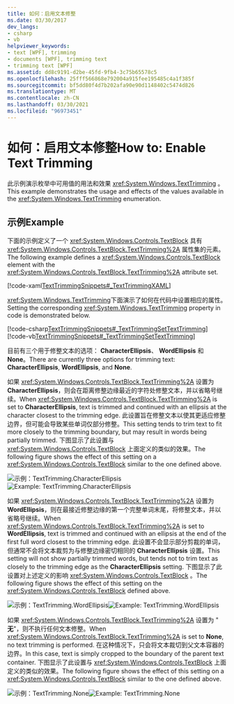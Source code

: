 ```yaml
---
title: 如何：启用文本修整
ms.date: 03/30/2017
dev_langs:
- csharp
- vb
helpviewer_keywords:
- text [WPF], trimming
- documents [WPF], trimming text
- trimming text [WPF]
ms.assetid: dd8c9191-d2be-45fd-9fb4-3c75b65578c5
ms.openlocfilehash: 25fff566868e792004a915fee195485c4a1f385f
ms.sourcegitcommit: bf5dd80f4d7b202afa90e90d1148402c5474d826
ms.translationtype: MT
ms.contentlocale: zh-CN
ms.lasthandoff: 03/30/2021
ms.locfileid: "96973451"
---
```

# <a name="how-to-enable-text-trimming"></a><span data-ttu-id="bc27f-102">如何：启用文本修整</span><span class="sxs-lookup"><span data-stu-id="bc27f-102">How to: Enable Text Trimming</span></span>

<span data-ttu-id="bc27f-103">此示例演示枚举中可用值的用法和效果 <xref:System.Windows.TextTrimming> 。</span><span class="sxs-lookup"><span data-stu-id="bc27f-103">This example demonstrates the usage and effects of the values available in the <xref:System.Windows.TextTrimming> enumeration.</span></span>

## <a name="example"></a><span data-ttu-id="bc27f-104">示例</span><span class="sxs-lookup"><span data-stu-id="bc27f-104">Example</span></span>

<span data-ttu-id="bc27f-105">下面的示例定义了一个 <xref:System.Windows.Controls.TextBlock> 具有 <xref:System.Windows.Controls.TextBlock.TextTrimming%2A> 属性集的元素。</span><span class="sxs-lookup"><span data-stu-id="bc27f-105">The following example defines a <xref:System.Windows.Controls.TextBlock> element with the <xref:System.Windows.Controls.TextBlock.TextTrimming%2A> attribute set.</span></span>

[!code-xaml[TextTrimmingSnippets#_TextTrimmingXAML](~/samples/snippets/csharp/VS_Snippets_Wpf/TextTrimmingSnippets/CSharp/Window1.xaml#_texttrimmingxaml)]

<span data-ttu-id="bc27f-106"><xref:System.Windows.TextTrimming>下面演示了如何在代码中设置相应的属性。</span><span class="sxs-lookup"><span data-stu-id="bc27f-106">Setting the corresponding <xref:System.Windows.TextTrimming> property in code is demonstrated below.</span></span>

[!code-csharp[TextTrimmingSnippets#_TextTrimmingSetTextTrimming](~/samples/snippets/csharp/VS_Snippets_Wpf/TextTrimmingSnippets/CSharp/Window1.xaml.cs#_texttrimmingsettexttrimming)]
[!code-vb[TextTrimmingSnippets#_TextTrimmingSetTextTrimming](~/samples/snippets/visualbasic/VS_Snippets_Wpf/TextTrimmingSnippets/VisualBasic/Window1.xaml.vb#_texttrimmingsettexttrimming)]

<span data-ttu-id="bc27f-107">目前有三个用于修整文本的选项： **CharacterEllipsis**、 **WordEllipsis** 和 **None**。</span><span class="sxs-lookup"><span data-stu-id="bc27f-107">There are currently three options for trimming text: **CharacterEllipsis**, **WordEllipsis**, and **None**.</span></span>

<span data-ttu-id="bc27f-108">如果 <xref:System.Windows.Controls.TextBlock.TextTrimming%2A> 设置为 **CharacterEllipsis**，则会在距离修整边缘最近的字符处修整文本，并以省略号继续。</span><span class="sxs-lookup"><span data-stu-id="bc27f-108">When <xref:System.Windows.Controls.TextBlock.TextTrimming%2A> is set to **CharacterEllipsis**, text is trimmed and continued with an ellipsis at the character closest to the trimming edge.</span></span>  <span data-ttu-id="bc27f-109">此设置旨在修整文本以使其更适应修整边界，但可能会导致某些单词仅部分修整。</span><span class="sxs-lookup"><span data-stu-id="bc27f-109">This setting tends to trim text to fit more closely to the trimming boundary, but may result in words being partially trimmed.</span></span>  <span data-ttu-id="bc27f-110">下图显示了此设置与 <xref:System.Windows.Controls.TextBlock> 上面定义的类似的效果。</span><span class="sxs-lookup"><span data-stu-id="bc27f-110">The following figure shows the effect of this setting on a <xref:System.Windows.Controls.TextBlock> similar to the one defined above.</span></span>

<span data-ttu-id="bc27f-111">![示例：TextTrimming.CharacterEllipsis](./media/texttrimming-character.png "TextTrimming_Character")</span><span class="sxs-lookup"><span data-stu-id="bc27f-111">![Example: TextTrimming.CharacterEllipsis](./media/texttrimming-character.png "TextTrimming_Character")</span></span>

<span data-ttu-id="bc27f-112">如果 <xref:System.Windows.Controls.TextBlock.TextTrimming%2A> 设置为 **WordEllipsis**，则在最接近修整边缘的第一个完整单词末尾，将修整文本，并以省略号继续。</span><span class="sxs-lookup"><span data-stu-id="bc27f-112">When <xref:System.Windows.Controls.TextBlock.TextTrimming%2A> is set to **WordEllipsis**, text is trimmed and continued with an ellipsis at the end of the first full word closest to the trimming edge.</span></span>  <span data-ttu-id="bc27f-113">此设置不会显示部分剪裁的单词，但通常不会将文本裁剪为与修整边缘密切相同的 **CharacterEllipsis** 设置。</span><span class="sxs-lookup"><span data-stu-id="bc27f-113">This setting will not show partially trimmed words, but tends not to trim text as closely to the trimming edge as the **CharacterEllipsis** setting.</span></span>  <span data-ttu-id="bc27f-114">下图显示了此设置对上述定义的影响 <xref:System.Windows.Controls.TextBlock> 。</span><span class="sxs-lookup"><span data-stu-id="bc27f-114">The following figure shows the effect of this setting on the <xref:System.Windows.Controls.TextBlock> defined above.</span></span>

<span data-ttu-id="bc27f-115">![示例：TextTrimming.WordEllipsis](./media/texttrimming-word.png "TextTrimming_Word")</span><span class="sxs-lookup"><span data-stu-id="bc27f-115">![Example: TextTrimming.WordEllipsis](./media/texttrimming-word.png "TextTrimming_Word")</span></span>

<span data-ttu-id="bc27f-116">如果 <xref:System.Windows.Controls.TextBlock.TextTrimming%2A> 设置为 " **无**"，则不执行任何文本修整。</span><span class="sxs-lookup"><span data-stu-id="bc27f-116">When <xref:System.Windows.Controls.TextBlock.TextTrimming%2A> is set to **None**, no text trimming is performed.</span></span>  <span data-ttu-id="bc27f-117">在这种情况下，只会将文本裁切到父文本容器的边界。</span><span class="sxs-lookup"><span data-stu-id="bc27f-117">In this case, text is simply cropped to the boundary of the parent text container.</span></span>  <span data-ttu-id="bc27f-118">下图显示了此设置与 <xref:System.Windows.Controls.TextBlock> 上面定义的类似的效果。</span><span class="sxs-lookup"><span data-stu-id="bc27f-118">The following figure shows the effect of this setting on a <xref:System.Windows.Controls.TextBlock> similar to the one defined above.</span></span>

<span data-ttu-id="bc27f-119">![示例：TextTrimming.None](./media/texttrimming-none.png "TextTrimming_None")</span><span class="sxs-lookup"><span data-stu-id="bc27f-119">![Example: TextTrimming.None](./media/texttrimming-none.png "TextTrimming_None")</span></span>
